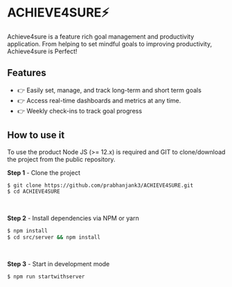 # ACHIEVE4SURE⚡️

Achieve4sure is a feature rich goal management and productivity application. From helping to set mindful goals to improving productivity, Achieve4sure is Perfect!

## Features

- 👉 Easily set, manage, and track long-term and short term goals
- 👉 Access real-time dashboards and metrics at any time.
- 👉 Weekly check-ins to track goal progress


## How to use it

To use the product Node JS (>= 12.x) is required and GIT to clone/download the project from the public repository.

**Step 1** - Clone the project

```bash
$ git clone https://github.com/prabhanjank3/ACHIEVE4SURE.git
$ cd ACHIEVE4SURE
```

<br >

**Step 2** - Install dependencies via NPM or yarn

```bash
$ npm install
$ cd src/server && npm install
```

<br />

**Step 3** - Start in development mode

```bash
$ npm run startwithserver 
```

<br />

